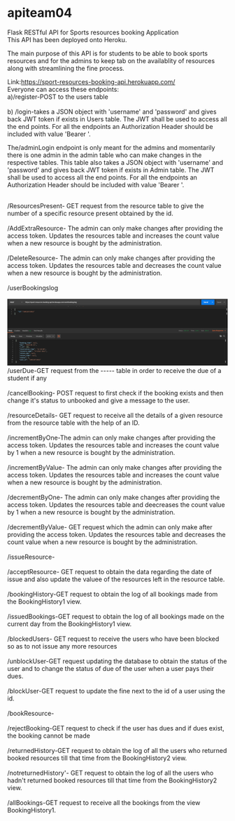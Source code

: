 # apiteam04

Flask RESTful API for Sports resources booking Application<br>
This API has been deployed onto Heroku.<br>

The main purpose of this API is for students to be able to book sports resources and for the admins to keep tab on the availablity of resources along with streamlining the fine process.<br>

Link:https://sport-resources-booking-api.herokuapp.com/<br>
Everyone can access these endpoints:<br>
a)/register-POST to the users table<br><br>
b) /login-takes a JSON object with 'username' and 'password' and gives back JWT token if exists in Users table. The JWT shall be used to access all the end points. For all the endpoints an Authorization Header should be included with value 'Bearer '.<br>


The/adminLogin endpoint is only meant for the admins and momentarily there is one admin in the admin table who can make changes in the respective tables. This table also takes a JSON object with 'username' and 'password' and gives back JWT token if exists in Admin table. The JWT shall be used to access all the end points. For all the endpoints an Authorization Header should be included with value 'Bearer '.<br><br>

/ResourcesPresent- GET request from the resource table to give the number of a specific resource present obtained by the id.<br><br>
/AddExtraResource- The admin can only make changes after providing the access token. Updates the resources table and increases the count value when a new resource is bought by the administration.<br><br>
/DeleteResource-  The admin can only make changes after providing the access token. Updates the resources table and decreases the count value when a new resource is bought by the administration.<br><br>
/userBookingslog<br><br>
![](https://github.com/AnnanyaV/apiteam04/blob/master/resources/images/Screenshot%20(225).png)
/userDue-GET request from the ----- table in order to receive the due of a student if any<br><br>
/cancelBooking- POST request to first check if the booking exists and then change it's status to unbooked and give a message to the user.<br><br>
/resourceDetails- GET request to receive all the details of a given resource from the resource table with the help of an ID.<br><br>
/incrementByOne-The admin can only make changes after providing the access token. Updates the resources table and increases the count value by 1 when a new resource is bought by the administration.<br><br>
/incrementByValue- The admin can only make changes after providing the access token. Updates the resources table and increases the count value when a new resource is bought by the administration.<br><br>
/decrementByOne- The admin can only make changes after providing the access token. Updates the resources table and deecreases the count value by 1 when a new resource is bought by the administration.<br><br>
/decrementByValue- GET request which the admin can only make after providing the access token. Updates the resources table and decreases the count value when a new resource is bought by the administration.<br><br>
/issueResource-<br><br>
/acceptResource- GET request to obtain the data regarding the date of issue and also update the valuee of the resources left in the resource table.<br><br>
/bookingHistory-GET request to obtain the log of all bookings made from the BookingHistory1 view.<br><br>
/issuedBookings-GET request to obtain the log of all bookings made on the current day from the BookingHistory1 view.<br><br>
/blockedUsers- GET request to receive the users who have been blocked so as to not issue any more resources<br><br>
/unblockUser-GET request updating the database to obtain the status of the user and to change the status of due of the user when a user pays their dues. <br><br>
/blockUser-GET request to update the fine next to the id of a user using the id.<br><br>
/bookResource-<br><br>
/rejectBooking-GET request to check if the user has dues and if dues exist, the booking cannot be made <br><br>
/returnedHistory-GET request to obtain the log of all the users who returned booked resources till that time from the BookingHistory2 view.<br><br>
/notreturnedHistory'- GET request to obtain the log of all the users who hadn't returned booked resources till that time from the BookingHistory2 view.<br><br>
/allBookings-GET request to receive all the bookings from the view BookingHistory1.<br><br>


